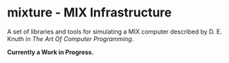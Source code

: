 # mixture - MIX Infrastructure

A set of libraries and tools for simulating a MIX computer described by D. E. Knuth in *The Art Of Computer Programming*.

**Currently a Work in Progress.**
